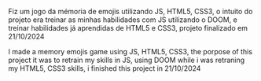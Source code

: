 <p>Fiz um jogo da mémoria de emojis utilizando JS, HTML5, CSS3, o intuito do projeto era treinar as minhas habilidades com JS utilizando o DOOM, e treinar habilidades já aprendidas de HTML5 e CSS3, projeto finalizado em 21/10/2024</p>
<p>I made a memory emojis game using JS, HTML5, CSS3, the porpose of this project it was to retrain my skills in JS, using DOOM while i was retraning my HTML5, CSS3 skills, i finished this project in 21/10/2024</p>
